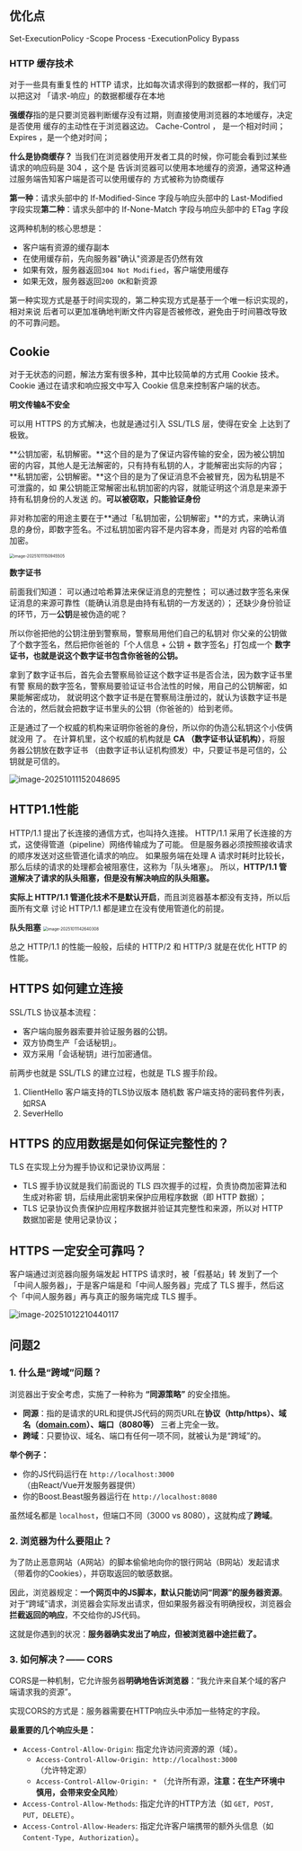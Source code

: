 ## 优化点

 Set-ExecutionPolicy -Scope Process -ExecutionPolicy Bypass

### **HTTP 缓存技术**

对于⼀些具有重复性的 HTTP 请求，⽐如每次请求得到的数据都⼀样的，我们可以把这对 「请求-响应」的数据都缓存在本地

**强缓存**指的是只要浏览器判断缓存没有过期，则直接使⽤浏览器的本地缓存，决定是否使⽤ 缓存的主动性在于浏览器这边。
Cache-Control ， 是⼀个相对时间； Expires ，是⼀个绝对时间；

**什么是协商缓存？**  当我们在浏览器使⽤开发者⼯具的时候，你可能会看到过某些请求的响应码是  304 ，这个是 告诉浏览器可以使⽤本地缓存的资源，通常这种通过服务端告知客户端是否可以使⽤缓存的 ⽅式被称为协商缓存

**第⼀种**：请求头部中的  If-Modified-Since 字段与响应头部中的  Last-Modified 字段实现**第⼆种**：请求头部中的  If-None-Match 字段与响应头部中的  ETag 字段

这两种机制的核心思想是：

- 客户端有资源的缓存副本
- 在使用缓存前，先向服务器"确认"资源是否仍然有效
- 如果有效，服务器返回`304 Not Modified`，客户端使用缓存
- 如果无效，服务器返回`200 OK`和新资源

第⼀种实现⽅式是基于时间实现的，第⼆种实现⽅式是基于⼀个唯⼀标识实现的，相对来说 后者可以更加准确地判断⽂件内容是否被修改，避免由于时间篡改导致的不可靠问题。

## Cookie

对于⽆状态的问题，解法⽅案有很多种，其中⽐较简单的⽅式⽤ Cookie 技术。 Cookie 通过在请求和响应报⽂中写⼊ Cookie 信息来控制客户端的状态。

**明文传输&不安全**

可以⽤ HTTPS 的⽅式解决，也就是通过引⼊ SSL/TLS 层，使得在安全 上达到了极致。

**公钥加密，私钥解密。**这个⽬的是为了保证内容传输的安全，因为被公钥加密的内容，其他⼈是⽆法解密的，只有持有私钥的⼈，才能解密出实际的内容； 
**私钥加密，公钥解密。**这个⽬的是为了保证消息不会被冒充，因为私钥是不可泄露的，如 果公钥能正常解密出私钥加密的内容，就能证明这个消息是来源于持有私钥身份的⼈发送 的。**可以被窃取，只能验证身份**

⾮对称加密的⽤途主要在于**通过「私钥加密，公钥解密」**的⽅式，来确认消息的身份，即数字签名。不过私钥加密内容不是内容本身，⽽是对 内容的哈希值加密。

<img src="Z:\电子书\操作系统\mages\image-20251011150945505.png" alt="image-20251011150945505" style="zoom: 50%;" />

**数字证书**

前⾯我们知道： 可以通过哈希算法来保证消息的完整性； 可以通过数字签名来保证消息的来源可靠性（能确认消息是由持有私钥的⼀⽅发送的）；
还缺少身份验证的环节，万⼀**公钥**是被伪造的呢？

所以你爸把他的公钥注册到警察局，警察局⽤他们⾃⼰的私钥对 你⽗亲的公钥做了个数字签名，然后把你爸爸的「个⼈信息 + 公钥 + 数字签名」打包成⼀个 **数字证书，也就是说这个数字证书包含你爸爸的公钥。**

拿到了数字证书后，⾸先会去警察局验证这个数字证书是否合法，因为数字证书⾥有警 察局的数字签名，警察局要验证证书合法性的时候，⽤⾃⼰的公钥解密，如果能解密成功， 就说明这个数字证书是在警察局注册过的，就认为该数字证书是合法的，然后就会把数字证书⾥头的公钥（你爸爸的）给到⽼师。

正是通过了⼀个权威的机构来证明你爸爸的身份，所以你的伪造公私钥这个⼩伎俩就没⽤ 了。 在计算机⾥，这个权威的机构就是 **CA （数字证书认证机构）**，将服务器公钥放在数字证书 （由数字证书认证机构颁发）中，只要证书是可信的，公钥就是可信的。

![image-20251011152048695](Z:\电子书\操作系统\mages\image-20251011152048695.png)



## HTTP1.1性能

HTTP/1.1 提出了⻓连接的通信⽅式，也叫持久连接。
HTTP/1.1 采⽤了⻓连接的⽅式，这使得管道（pipeline）⽹络传输成为了可能。
但是服务器必须按照接收请求的顺序发送对这些管道化请求的响应。
如果服务端在处理 A 请求时耗时⽐较⻓，那么后续的请求的处理都会被阻塞住，这称为「队头堵塞」。 所以，**HTTP/1.1 管道解决了请求的队头阻塞，但是没有解决响应的队头阻塞。**

**实际上 HTTP/1.1 管道化技术不是默认开启**，⽽且浏览器基本都没有⽀持，所以后⾯所有⽂章 讨论 HTTP/1.1 都是建⽴在没有使⽤管道化的前提。

**队头阻塞**
<img src="Z:\电子书\操作系统\mages\image-20251011142640308.png" alt="image-20251011142640308" style="zoom:50%;" />

总之 HTTP/1.1 的性能⼀般般，后续的 HTTP/2 和 HTTP/3 就是在优化 HTTP 的性能。

## HTTPS 如何建立连接

SSL/TLS 协议基本流程：

- 客户端向服务器索要并验证服务器的公钥。 
- 双⽅协商⽣产「会话秘钥」。 
- 双⽅采⽤「会话秘钥」进⾏加密通信。

 前两步也就是 SSL/TLS 的建⽴过程，也就是 TLS 握⼿阶段。

1. ClientHello
   客户端支持的TLS协议版本
   随机数
   客户端支持的密码套件列表，如RSA
2.  SeverHello



## HTTPS 的应⽤数据是如何保证完整性的？

TLS 在实现上分为握⼿协议和记录协议两层：

-  TLS 握⼿协议就是我们前⾯说的 TLS 四次握⼿的过程，负责协商加密算法和⽣成对称密 钥，后续⽤此密钥来保护应⽤程序数据（即 HTTP 数据）； 
- TLS 记录协议负责保护应⽤程序数据并验证其完整性和来源，所以对 HTTP 数据加密是 使⽤记录协议；

## HTTPS ⼀定安全可靠吗？

客户端通过浏览器向服务端发起 HTTPS 请求时，被「假基站」转 发到了⼀个「中间⼈服务器」，于是客户端是和「中间⼈服务器」完成了 TLS 握⼿，然后这 个「中间⼈服务器」再与真正的服务端完成 TLS 握⼿。

![image-20251012210440117](Z:\电子书\操作系统\mages\image-20251012210440117.png)

### 





## 问题2

### 1. 什么是“跨域”问题？

浏览器出于安全考虑，实施了一种称为 **“同源策略”** 的安全措施。

- **同源**：指的是请求的URL和提供JS代码的网页URL在**协议（http/https）、域名（[domain.com](https://domain.com/)）、端口（8080等）** 三者上完全一致。
- **跨域**：只要协议、域名、端口有任何一项不同，就被认为是“跨域”的。

**举个例子：**

- 你的JS代码运行在 `http://localhost:3000` （由React/Vue开发服务器提供）
- 你的Boost.Beast服务器运行在 `http://localhost:8080`

虽然域名都是 `localhost`，但端口不同（3000 vs 8080），这就构成了**跨域**。

### 2. 浏览器为什么要阻止？

为了防止恶意网站（A网站）的脚本偷偷地向你的银行网站（B网站）发起请求（带着你的Cookies），并窃取返回的敏感数据。

因此，浏览器规定：**一个网页中的JS脚本，默认只能访问“同源”的服务器资源**。对于“跨域”请求，浏览器会实际发出请求，但如果服务器没有明确授权，浏览器会**拦截返回的响应**，不交给你的JS代码。

这就是你遇到的状况：**服务器确实发出了响应，但被浏览器中途拦截了。**

### 3. 如何解决？—— CORS

CORS是一种机制，它允许服务器**明确地告诉浏览器**：“我允许来自某个域的客户端请求我的资源”。

实现CORS的方式是：服务器需要在HTTP响应头中添加一些特定的字段。

**最重要的几个响应头是：**

- `Access-Control-Allow-Origin`: 指定允许访问资源的源（域）。
  - `Access-Control-Allow-Origin: http://localhost:3000` （允许特定源）
  - `Access-Control-Allow-Origin: *` （允许所有源，**注意：在生产环境中慎用，会带来安全风险**）
- `Access-Control-Allow-Methods`: 指定允许的HTTP方法（如 `GET, POST, PUT, DELETE`）。
- `Access-Control-Allow-Headers`: 指定允许客户端携带的额外头信息（如 `Content-Type, Authorization`）。



